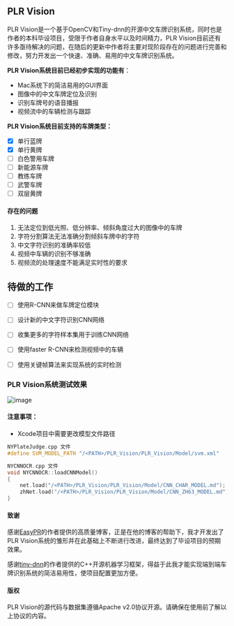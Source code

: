 ## PLR Vision

PLR Vision是一个基于OpenCV和Tiny-dnn的开源中文车牌识别系统，同时也是作者的本科毕设项目，受限于作者自身水平以及时间精力，PLR Vision目前还有许多亟待解决的问题，在随后的更新中作者将主要对现阶段存在的问题进行完善和修改，努力开发出一个快速、准确、易用的中文车牌识别系统。

**PLR Vision系统目前已经初步实现的功能有**：

- Mac系统下的简洁易用的GUI界面
- 图像中的中文车牌定位及识别
- 识别车牌号的语音播报
- 视频流中的车辆检测与跟踪

**PLR Vision系统目前支持的车牌类型：**

- [x] 单行蓝牌
- [x] 单行黄牌
- [ ] 白色警用车牌
- [ ] 新能源车牌
- [ ] 教练车牌
- [ ] 武警车牌
- [ ] 双层黄牌

#### 存在的问题

1. 无法定位到低光照、低分辨率、倾斜角度过大的图像中的车牌
2. 字符分割算法无法准确分割倾斜车牌中的字符
3. 中文字符识别的准确率较低
4. 视频中车辆的识别不够准确
5. 视频流的处理速度不能满足实时性的要求



## 待做的工作

- [ ] 使用R-CNN来做车牌定位模块
- [ ] 设计新的中文字符识别CNN网络
- [ ] 收集更多的字符样本集用于训练CNN网络
- [ ] 使用faster R-CNN来检测视频中的车辆
- [ ] 使用关键帧算法来实现系统的实时检测



### PLR Vision系统测试效果

![image](https://github.com/NathanYu1124/PLR_Vision/blob/master/Gif_Demo/demo.gif)



#### 注意事项：

- Xcode项目中需要更改模型文件路径 

```c++
NYPlateJudge.cpp 文件
#define SVM_MODEL_PATH "/<PATH>/PLR_Vision/PLR_Vision/Model/svm.xml"

NYCNNOCR.cpp 文件
void NYCNNOCR::loadCNNModel()
{
    net.load("/<PATH>/PLR_Vision/PLR_Vision/Model/CNN_CHAR_MODEL.md");
    zhNet.load("/<PATH>/PLR_Vision/PLR_Vision/Model/CNN_ZH63_MODEL.md");
}
```



#### 致谢

感谢[EasyPR](https://github.com/liuruoze/EasyPR)的作者提供的高质量博客，正是在他的博客的帮助下，我才开发出了PLR Vision系统的雏形并在此基础上不断进行改进，最终达到了毕设项目的预期效果。

感谢[tiny-dnn](https://github.com/tiny-dnn/tiny-dnn)的作者提供的C++开源机器学习框架，得益于此我才能实现端到端车牌识别系统的简洁易用性，使项目配置更加方便。



#### 版权

PLR Vision的源代码与数据集遵循Apache v2.0协议开源。请确保在使用前了解以上协议的内容。